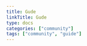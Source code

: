 ```yaml
---
title: Gude
linkTitle: Gude
type: docs
categories: ["community"]
tags: ["community", "guide"]
---
```

